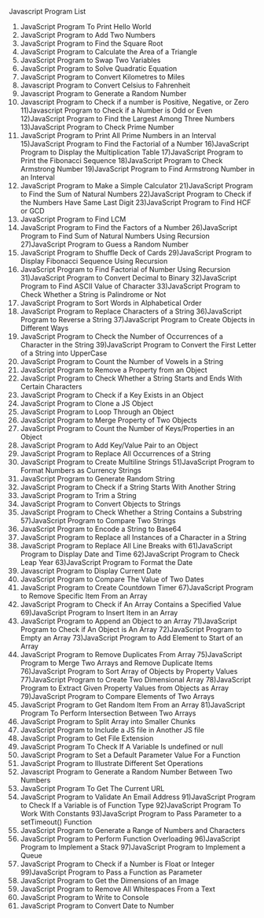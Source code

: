Javascript Program List
1) JavaScript Program To Print Hello World
2) JavaScript Program to Add Two Numbers
3) JavaScript Program to Find the Square Root
4) JavaScript Program to Calculate the Area of a Triangle
5) JavaScript Program to Swap Two Variables
6) JavaScript Program to Solve Quadratic Equation
7) JavaScript Program to Convert Kilometres to Miles
8) Javascript Program to Convert Celsius to Fahrenheit
9) Javascript Program to Generate a Random Number
10) Javascript Program to Check if a number is Positive, Negative, or
Zero
11)Javascript Program to Check if a Number is Odd or Even
12)JavaScript Program to Find the Largest Among Three Numbers
13)JavaScript Program to Check Prime Number
14) JavaScript Program to Print All Prime Numbers in an Interval
15)JavaScript Program to Find the Factorial of a Number
16)JavaScript Program to Display the Multiplication Table
17)JavaScript Program to Print the Fibonacci Sequence
18)JavaScript Program to Check Armstrong Number
19)JavaScript Program to Find Armstrong Number in an Interval
20) JavaScript Program to Make a Simple Calculator
21)JavaScript Program to Find the Sum of Natural Numbers
22)JavaScript Program to Check if the Numbers Have Same Last Digit
23)JavaScript Program to Find HCF or GCD
24) JavaScript Program to Find LCM
25) JavaScript Program to Find the Factors of a Number
26)JavaScript Program to Find Sum of Natural Numbers Using Recursion
27)JavaScript Program to Guess a Random Number
28) JavaScript Program to Shuffle Deck of Cards
29)JavaScript Program to Display Fibonacci Sequence Using Recursion
30) JavaScript Program to Find Factorial of Number Using Recursion
31)JavaScript Program to Convert Decimal to Binary
32)JavaScript Program to Find ASCII Value of Character
33)JavaScript Program to Check Whether a String is Palindrome or Not
34) JavaScript Program to Sort Words in Alphabetical Order
35) JavaScript Program to Replace Characters of a String
36)JavaScript Program to Reverse a String
37)JavaScript Program to Create Objects in Different Ways
38) JavaScript Program to Check the Number of Occurrences of a
Character in the String
39)JavaScript Program to Convert the First Letter of a String into
UpperCase
40) JavaScript Program to Count the Number of Vowels in a String
41) JavaScript Program to Remove a Property from an Object
42) JavaScript Program to Check Whether a String Starts and Ends
With Certain Characters
43) JavaScript Program to Check if a Key Exists in an Object
44) JavaScript Program to Clone a JS Object
45) JavaScript Program to Loop Through an Object
46) JavaScript Program to Merge Property of Two Objects
47) JavaScript Program to Count the Number of Keys/Properties in an
Object
48) JavaScript Program to Add Key/Value Pair to an Object
49) JavaScript Program to Replace All Occurrences of a String
50) JavaScript Program to Create Multiline Strings
51)JavaScript Program to Format Numbers as Currency Strings
52) JavaScript Program to Generate Random String
53) JavaScript Program to Check if a String Starts With Another
String
54) JavaScript Program to Trim a String
55) JavaScript Program to Convert Objects to Strings
56) JavaScript Program to Check Whether a String Contains a
Substring
57)JavaScript Program to Compare Two Strings
58) JavaScript Program to Encode a String to Base64
59) JavaScript Program to Replace all Instances of a Character in a
String
60) JavaScript Program to Replace All Line Breaks with
61)JavaScript Program to Display Date and Time
62)JavaScript Program to Check Leap Year
63)JavaScript Program to Format the Date
64) Javascript Program to Display Current Date
65) JavaScript Program to Compare The Value of Two Dates
66) JavaScript Program to Create Countdown Timer
67)JavaScript Program to Remove Specific Item From an Array
68) JavaScript Program to Check if An Array Contains a Specified
Value
69)JavaScript Program to Insert Item in an Array
70) JavaScript Program to Append an Object to an Array
71)JavaScript Program to Check if An Object is An Array
72)JavaScript Program to Empty an Array
73)JavaScript Program to Add Element to Start of an Array
74) JavaScript Program to Remove Duplicates From Array
75)JavaScript Program to Merge Two Arrays and Remove Duplicate
Items
76)JavaScript Program to Sort Array of Objects by Property Values
77)JavaScript Program to Create Two Dimensional Array
78)JavaScript Program to Extract Given Property Values from Objects as
Array
79)JavaScript Program to Compare Elements of Two Arrays
80) JavaScript Program to Get Random Item From an Array
81)JavaScript Program To Perform Intersection Between Two Arrays
82) JavaScript Program to Split Array into Smaller Chunks
83) JavaScript Program to Include a JS file in Another JS file
84) JavaScript Program to Get File Extension
85) JavaScript Program To Check If A Variable Is undefined or null
86) JavaScript Program to Set a Default Parameter Value For a
Function
87) JavaScript Program to Illustrate Different Set Operations
88) Javascript Program to Generate a Random Number Between Two
Numbers
89) JavaScript Program To Get The Current URL
90) JavaScript Program to Validate An Email Address
91)JavaScript Program to Check If a Variable is of Function Type
92)JavaScript Program To Work With Constants
93)JavaScript Program to Pass Parameter to a setTimeout() Function
94) JavaScript Program to Generate a Range of Numbers and
Characters
95) JavaScript Program to Perform Function Overloading
96)JavaScript Program to Implement a Stack
97)JavaScript Program to Implement a Queue
98) JavaScript Program to Check if a Number is Float or Integer
99)JavaScript Program to Pass a Function as Parameter
100) JavaScript Program to Get the Dimensions of an Image
101) JavaScript Program to Remove All Whitespaces From a Text
102) JavaScript Program to Write to Console
103) JavaScript Program to Convert Date to Number
